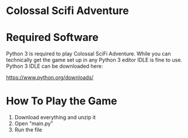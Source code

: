 # Colossal Scifi Adventure

# Required Software
Python 3 is required to play Colossal SciFi Adventure. While you can technically get the game set up in any Python 3 editor
IDLE is fine to use. Python 3 IDLE can be downloaded here:

https://www.python.org/downloads/

# How To Play the Game

1. Download everything and unzip it
2. Open "main.py"
3. Run the file
